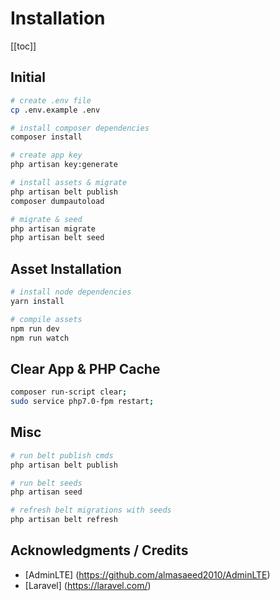 # Installation

[[toc]]

## Initial

``` bash
# create .env file
cp .env.example .env

# install composer dependencies
composer install

# create app key
php artisan key:generate

# install assets & migrate
php artisan belt publish
composer dumpautoload

# migrate & seed
php artisan migrate
php artisan belt seed
```

## Asset Installation

``` bash
# install node dependencies
yarn install

# compile assets
npm run dev
npm run watch
```

## Clear App & PHP Cache

``` bash
composer run-script clear; 
sudo service php7.0-fpm restart;
```

## Misc

``` bash
# run belt publish cmds
php artisan belt publish

# run belt seeds
php artisan seed

# refresh belt migrations with seeds
php artisan belt refresh
```

## Acknowledgments / Credits

* [AdminLTE] (https://github.com/almasaeed2010/AdminLTE)
* [Laravel] (https://laravel.com/)